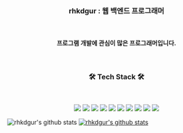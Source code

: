 <h3 align="center"><b>rhkdgur : 웹 백엔드 프로그래머</b></h3></br>
<h4 align="center"><b>프로그램 개발에 관심이 많은 프로그래머입니다.</b></h4><br/>

<h3 align="center"><b>🛠 Tech Stack 🛠</b></h3>
</br>
<p align="center">
<img src="https://img.shields.io/badge/JAVA-007396?style=for-the-badge&logo=java&logoColor=white">
<img src="https://img.shields.io/badge/Spring-6DB33F?style=for-the-badge&logo=Spring&logoColor=white">

<img src="https://img.shields.io/badge/oracle-F80000?style=for-the-badge&logo=oracle&logoColor=white">
<img src="https://img.shields.io/badge/mysql-4479A1?style=for-the-badge&logo=mysql&logoColor=white">
<img src="https://img.shields.io/badge/mariaDB-003545?style=for-the-badge&logo=mariaDB&logoColor=white">

<img src="https://img.shields.io/badge/javascript-F7DF1E?style=for-the-badge&logo=javascript&logoColor=black">
<img src="https://img.shields.io/badge/jquery-0769AD?style=for-the-badge&logo=jquery&logoColor=white">

<img src="https://img.shields.io/badge/github-181717?style=for-the-badge&logo=github&logoColor=white">
<img src="https://img.shields.io/badge/linux-FCC624?style=for-the-badge&logo=linux&logoColor=black">
<img src="https://img.shields.io/badge/apache tomcat-F8DC75?style=for-the-badge&logo=apachetomcat&logoColor=white">
</p>

![rhkdgur's github stats](https://github-readme-stats.vercel.app/api?username=rhkdgur&show_icons=true)
[![rhkdgur's github stats](https://github-readme-stats.vercel.app/api/top-langs/?username=고광혁ID&show_icons=true&hide_border=true&title_color=004386&icon_color=004386&layout=compact)](https://github.com/rhkdgur)
